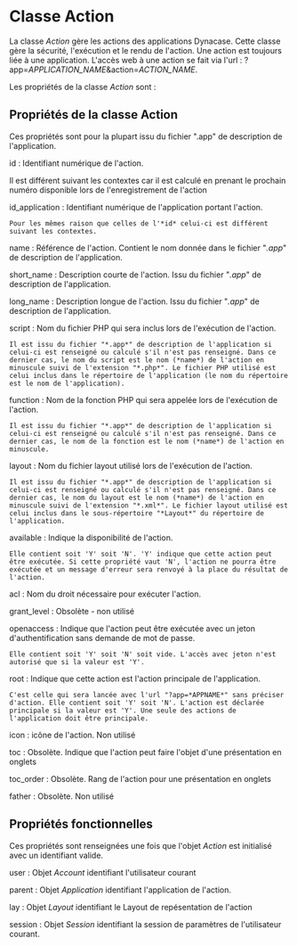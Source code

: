 # Classe Action

La classe *Action* gère les actions des applications Dynacase.
Cette classe gère la sécurité, l'exécution et le rendu de l'action. Une action est toujours liée à une application. L'accès web à une action se fait via l'url : ?app=*APPLICATION_NAME*&action=*ACTION_NAME*.

Les propriétés de la classe *Action* sont :

## Propriétés de la classe Action
Ces propriétés sont pour la plupart issu du fichier ".app" de description de l'application.

id
: Identifiant numérique de l'action.
    
   Il est différent suivant les contextes car il est calculé en prenant le prochain numéro disponible lors de l'enregistrement de l'action

id_application
: Identifiant numérique de l'application portant l'action.
    
    Pour les mêmes raison que celles de l'*id* celui-ci est différent suivant les contextes.

name
:
    Référence de l'action. Contient le nom donnée dans le fichier "*.app*" de description de l'application.

short_name
: Description courte de l'action. Issu du fichier "*.app*" de description de l'application.

long_name
: Description longue de l'action. Issu du fichier "*.app*" de description de l'application.

script
: Nom du fichier PHP qui sera inclus lors de l'exécution de l'action.
    
    Il est issu du fichier "*.app*" de description de l'application si celui-ci est renseigné ou calculé s'il n'est pas renseigné. Dans ce dernier cas, le nom du script est le nom (*name*) de l'action en minuscule suivi de l'extension "*.php*". Le fichier PHP utilisé est celui inclus dans le répertoire de l'application (le nom du répertoire est le nom de l'application).

function
: Nom de la fonction PHP qui sera appelée lors de l'exécution de l'action.

    Il est issu du fichier "*.app*" de description de l'application si celui-ci est renseigné ou calculé s'il n'est pas renseigné. Dans ce dernier cas, le nom de la fonction est le nom (*name*) de l'action en minuscule.

layout
: Nom du fichier layout utilisé lors de l'exécution de l'action.
    
    Il est issu du fichier "*.app*" de description de l'application si celui-ci est renseigné ou calculé s'il n'est pas renseigné. Dans ce dernier cas, le nom du layout est le nom (*name*) de l'action en minuscule suivi de l'extension "*.xml*". Le fichier layout utilisé est celui inclus dans le sous-répertoire "*Layout*" du répertoire de l'application.

available
: Indique la disponibilité de l'action.
    
    Elle contient soit 'Y' soit 'N'. 'Y' indique que cette action peut être exécutée. Si cette propriété vaut 'N', l'action ne pourra être exécutée et un message d'erreur sera renvoyé à la place du résultat de l'action.

acl
: Nom du droit nécessaire pour exécuter l'action.

grant_level
: Obsolète - non utilisé

openaccess
:  Indique que l'action peut être exécutée avec un jeton d'authentification sans demande de mot de passe.
    
    Elle contient soit 'Y' soit 'N' soit vide. L'accès avec jeton n'est autorisé que si la valeur est 'Y'.

root
: Indique que cette action est l'action principale de l'application.
    
    C'est celle qui sera lancée avec l'url "?app=*APPNAME*" sans préciser d'action. Elle contient soit 'Y' soit 'N'. L'action est déclarée principale si la valeur est 'Y'. Une seule des actions de l'application doit être principale.

icon
: icône de l'action. Non utilisé

toc
: Obsolète. Indique que l'action peut faire l'objet d'une présentation en onglets

toc_order
: Obsolète. Rang de l'action pour une présentation en onglets

father
: Obsolète. Non utilisé

## Propriétés fonctionnelles
Ces propriétés sont renseignées une fois que l'objet *Action* est initialisé avec un identifiant valide.

user
: Objet *Account* identifiant l'utilisateur courant

parent
: Objet *Application* identifiant l'application de l'action.

lay
: Objet *Layout* identifiant le Layout de repésentation de l'action

session
: Objet *Session* identifiant la session de paramètres de l'utilisateur courant.

